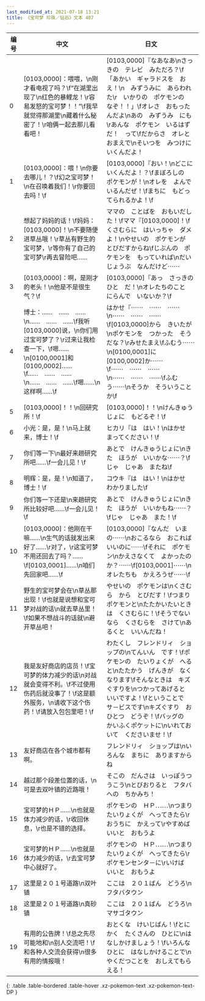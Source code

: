 ```yaml
---
last_modified_at: 2021-07-18 13:21
title: 《宝可梦 珍珠／钻石》文本 407
---
```

| 编号 | 中文 | 日文 |
| ---- | ---- | ---- |
| 0 | [0103,0000]：喂喂，\n刚才看电视了吗？\f“在湖里出现了\n红色的暴鲤龙！\r容易发怒的宝可梦！！”\f我早就觉得那湖里\n藏着什么秘密了！\r咱俩一起去那儿看看吧！ | [0103,0000]『なあなあ\nさっきの　テレビ　みただろ？\f「あかい　ギャラドスを　おえ！\n　みずうみに　あらわれた\r　いかりの　ポケモンの　なぞ！！」\fオレさ　おもったんだよ\nあの　みずうみ　にも\rあんな　ポケモン　いるはずだ！　って\fだからさ　オレと　おまえで\nそいつを　みつけに　いくんだよ！ |
| 1 | [0103,0000]：喂！\n你要去哪儿！？\f幻之宝可梦！\n在召唤着我们！\r你要回去吗！\f | [0103,0000]『おい！\nどこに　いくんだよ！？\fまぼろしの　ポケモンが！\nオレを　よんで　いるんだぜ！\fまちに　もどってられるかよ！\f |
| 2 | 想起了妈妈的话！\f妈妈：[0103,0000]！\n不要随便进草丛哦！\r草丛有野生的宝可梦，\r等你有了自己的宝可梦\r再去冒险吧…… | ママの　ことばを　おもいだした！\fママ『[0103,0000]！\fくさむらに　はいっちゃ　ダメよ！\nやせいの　ポケモンが　とびだすからね\fじぶんの　ポケモンを　もっていれば\nだいじょうぶ　なんだけど⋯⋯ |
| 3 | [0103,0000]：啊，是刚才的老头！\n他是不是很生气？\f | [0103,0000]『あっ　さっきのひと　だ！\nオレたちのこと　にらんで　いないか？\f |
| 4 | 博士：……　……　……\n……　……　……\f我听[0103,0000]说，\n你们用过宝可梦了？\r过来让我检查一下，\f嗯……\n[0100,0001]和[0100,0002]……\f……　……　……\n……　……　……\f嗯……\n这样啊……\f | はかせ『⋯⋯　⋯⋯　⋯⋯\n⋯⋯　⋯⋯　⋯⋯\f[0103,0000]から　きいたが\nポケモンを　つかった　そうだな？\rみせたまえ\fふむう⋯⋯\n[0100,0001]に　[0100,0002]か⋯⋯\f⋯⋯　⋯⋯　⋯⋯\n⋯⋯　⋯⋯　⋯⋯\fふむう⋯⋯\nそうか　そういうことか\f |
| 5 | [0103,0000]！！\n回研究所！\f | [0103,0000]！！\nけんきゅうじょに　もどるぞ！\f |
| 6 | 小光：是，是！\n马上就来，博士！\f | ヒカリ『は　はい！\nはかせ　まってください！\f |
| 7 | 你们等一下\n最好来趟研究所吧……\f一会儿见！\f | あとで　けんきゅうじょに\nきた　ほうが　いいかな⋯⋯？\fじゃ　じゃあ　またね\f |
| 8 | 明辉：是，是！\n知道了，博士！\f | コウキ『は　はい！\nはかせ　わかりました\f |
| 9 | 你们等一下还是\n来趟研究所比较好吧……\f一会儿见！\f | あとで　けんきゅうじょに\nきた　ほうが　いいかもね⋯⋯？\fじゃ　じゃあ　また！\f |
| 10 | [0103,0000]：他刚在干嘛……\n生气的话就发出来好了……\r对了，\r这宝可梦不用还回去了吗？……\f[0103,0001]……\n咱们先回家吧……\f | [0103,0000]『なんだ　いまの⋯⋯\nおこるなら　おこれば　いいのに⋯⋯\fそれに　ポケモン\nかえさなくて　よかったのか？⋯⋯\f[0103,0001]⋯⋯\nオレたちも　かえろうぜ⋯⋯\f |
| 11 | 野生的宝可梦会在\n草丛那出现！\f也就是说想和宝可梦对战的话\n就去草丛里！\f如果不想战斗的话就\n避开草丛吧！ | やせいの　ポケモンは\nくさむら　から　とびだす！\fつまり　ポケモンと\nたたかいたいときは　くさむらに！\fそうでないなら　くさむらを　さけて\nあるくと　いいんだね！ |
| 12 | 我是友好商店的店员！\f宝可梦的体力减少的话\n对战就会变得不利。\f不过使用伤药后就没事了！\f这是额外服务，\n请收下这个伤药！\f请放入包包里吧！\f | わたくし　フレンドリィ　ショップの\nてんいん　です！\fポケモンの　たいりょくが　へると\nたたかう　げんきが　なくなります\fそんなときは　キズぐすりを\nつかってあげると　いいですよ！\fということで　サ－ビスです\nキズぐすり　おひとつ　どうぞ！\fバッグの　かいふくポケットに\nいれておいて　くださいませ！\f |
| 13 | 友好商店在各个城市都有啊。 | フレンドリィ　ショップは\nいろんな　まちに　ありますからね |
| 14 | 越过那个段差位置的话，\n可是去双叶镇的近路哦！ | そこの　だんさは　いっぽうつうこう\nとびおりると　フタバへの　ちかみち！ |
| 15 | 宝可梦的ＨＰ……\n也就是体力减少的话，\r收回休息，\r也是不错的选择。 | ポケモンの　ＨＰ⋯⋯\nつまり　たいりょくが　へってきたら\rおうちに　かえって\rやすめば　いいと　おもうよ |
| 16 | 宝可梦的ＨＰ……\n也就是体力减少的话，\r去宝可梦中心就好了。 | ポケモンの　ＨＰ⋯⋯\nつまり　たいりょくが　へってきたら\rポケモンセンタ－に\rいけば　いいと　おもうよ |
| 17 | 这里是２０１号道路\n双叶镇 | ここは　２０１ばん　どうろ\nフタバタウン |
| 18 | 这里是２０１号道路\n真砂镇 | ここは　２０１ばん　どうろ\nマサゴタウン |
| 19 | 有用的公告牌！\f总之先尽可能地和\n别人交流吧！\f和各种人交流会获得\n很多有用的情报哦！ | おとくな　けいじばん！\fとにかく　たくさんの　ひとに\nはなしかけましょう！\fいろんな　ひとに　はなしかけることで\nやくだつことを　おしえてもらえる！ |
{: .table .table-bordered .table-hover .xz-pokemon-text .xz-pokemon-text-DP }
